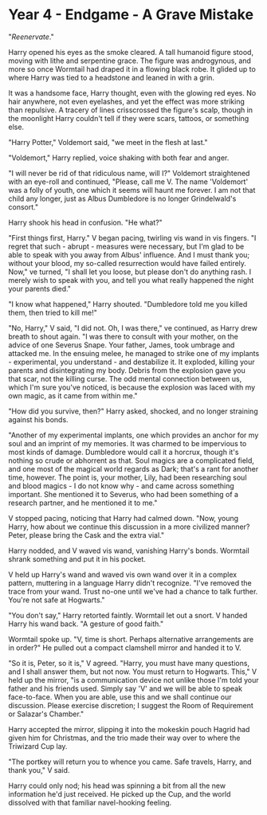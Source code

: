 # Year 4 - Endgame - A Grave Mistake
"*Reenervate*."

Harry opened his eyes as the smoke cleared. A tall humanoid figure stood, moving with lithe and serpentine grace. The figure was androgynous, and more so once Wormtail had draped it in a flowing black robe. It glided up to where Harry was tied to a headstone and leaned in with a grin.

It was a handsome face, Harry thought, even with the glowing red eyes. No hair anywhere, not even eyelashes, and yet the effect was more striking than repulsive. A tracery of lines crisscrossed the figure's scalp, though in the moonlight Harry couldn't tell if they were scars, tattoos, or something else.

"Harry Potter," Voldemort said, "we meet in the flesh at last."

"Voldemort," Harry replied, voice shaking with both fear and anger.

"I will never be rid of that ridiculous name, will I?" Voldemort straightened with an eye-roll and continued, "Please, call me V. The name 'Voldemort' was a folly of youth, one which it seems will haunt me forever. I am not that child any longer, just as Albus Dumbledore is no longer Grindelwald's consort."

Harry shook his head in confusion. "He what?"

"First things first, Harry." V began pacing, twirling vis wand in vis fingers. "I regret that such - abrupt - measures were necessary, but I'm glad to be able to speak with you away from Albus' influence. And I must thank you; without your blood, my so-called resurrection would have failed entirely. Now," ve turned, "I shall let you loose, but please don't do anything rash. I merely wish to speak with you, and tell you what really happened the night your parents died."

"I know what happened," Harry shouted. "Dumbledore told me you killed them, then tried to kill me!"

"No, Harry," V said, "I did not. Oh, I was there," ve continued, as Harry drew breath to shout again. "I was there to consult with your mother, on the advice of one Severus Snape. Your father, James, took umbrage and attacked me. In the ensuing melee, he managed to strike one of my implants - experimental, you understand - and destabilize it. It exploded, killing your parents and disintegrating my body. Debris from the explosion gave you that scar, not the killing curse. The odd mental connection between us, which I'm sure you've noticed, is because the explosion was laced with my own magic, as it came from within me."

"How did you survive, then?" Harry asked, shocked, and no longer straining against his bonds.

"Another of my experimental implants, one which provides an anchor for my soul and an imprint of my memories. It was charmed to be impervious to most kinds of damage. Dumbledore would call it a horcrux, though it's nothing so crude or abhorrent as that. Soul magics are a complicated field, and one most of the magical world regards as Dark; that's a rant for another time, however. The point is, your mother, Lily, had been researching soul and blood magics - I do not know why - and came across something important. She mentioned it to Severus, who had been something of a research partner, and he mentioned it to me."

V stopped pacing, noticing that Harry had calmed down. "Now, young Harry, how about we continue this discussion in a more civilized manner? Peter, please bring the Cask and the extra vial."

Harry nodded, and V waved vis wand, vanishing Harry's bonds. Wormtail shrank something and put it in his pocket.

V held up Harry's wand and waved vis own wand over it in a complex pattern, muttering in a language Harry didn't recognize. "I've removed the trace from your wand. Trust no-one until we've had a chance to talk further. You're not safe at Hogwarts."

"You don't say," Harry retorted faintly. Wormtail let out a snort. V handed Harry his wand back. "A gesture of good faith."

Wormtail spoke up. "V, time is short. Perhaps alternative arrangements are in order?" He pulled out a compact clamshell mirror and handed it to V.

"So it is, Peter, so it is," V agreed. "Harry, you must have many questions, and I shall answer them, but not now. You must return to Hogwarts. This," V held up the mirror, "is a communication device not unlike those I'm told your father and his friends used. Simply say 'V' and we will be able to speak face-to-face. When you are able, use this and we shall continue our discussion. Please exercise discretion; I suggest the Room of Requirement or Salazar's Chamber."

Harry accepted the mirror, slipping it into the mokeskin pouch Hagrid had given him for Christmas, and the trio made their way over to where the Triwizard Cup lay.

"The portkey will return you to whence you came. Safe travels, Harry, and thank you," V said.

Harry could only nod; his head was spinning a bit from all the new information he'd just received. He picked up the Cup, and the world dissolved with that familiar navel-hooking feeling.
